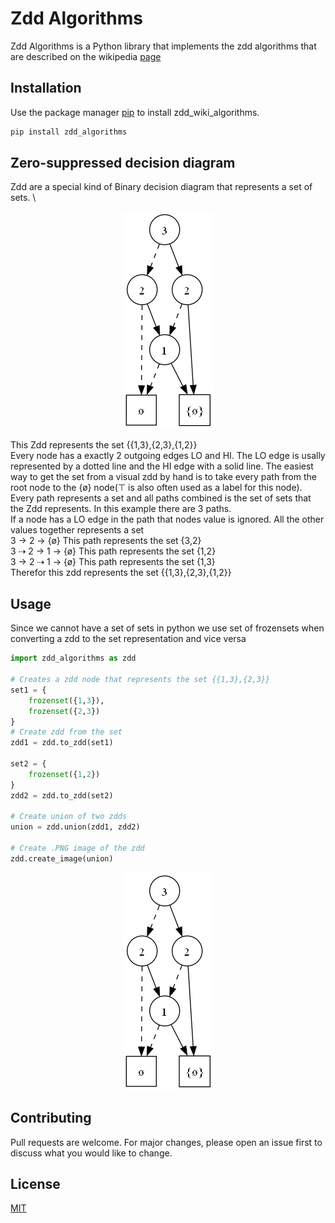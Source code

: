 # Zdd Algorithms

Zdd Algorithms is a Python library that implements the zdd algorithms that are described on the wikipedia [page](https://en.wikipedia.org/wiki/Zero-suppressed_decision_diagram)

## Installation

Use the package manager [pip](https://pip.pypa.io/en/stable/) to install zdd_wiki_algorithms.

```bash
pip install zdd_algorithms
```

## Zero-suppressed decision diagram

Zdd are a special kind of Binary decision diagram that represents a set of sets. \

<p align="center">
  <img src="https://github.com/Thilo-J/zdd_algorithms/blob/main/13_23_12.png" alt="zdd"/>
</p>

This Zdd represents the set {{1,3},{2,3},{1,2}} \
Every node has a exactly 2 outgoing edges LO and HI. The LO edge is usally represented by a dotted line and the HI edge with a solid line.
The easiest way to get the set from a visual zdd by hand is to take every path from the root node to the {ø} node(⊤ is also often used as a label for this node).\
Every path represents a set and all paths combined is the set of sets that the Zdd represents.
In this example there are 3 paths. \
If a node has a LO edge in the path that nodes value is ignored. All the other values together represents a set \
3 → 2 → {ø} This path represents the set {3,2} \
3 ⇢ 2 → 1 → {ø} This path represents the set {1,2} \
3 → 2 ⇢ 1 → {ø} This path represents the set {1,3} \
Therefor this zdd represents the set {{1,3},{2,3},{1,2}}

## Usage

Since we cannot have a set of sets in python we use set of frozensets when converting a zdd to the set representation and vice versa

```python
import zdd_algorithms as zdd

# Creates a zdd node that represents the set {{1,3},{2,3}}
set1 = {
    frozenset({1,3}),
    frozenset({2,3})
}
# Create zdd from the set
zdd1 = zdd.to_zdd(set1)

set2 = {
    frozenset({1,2})
}
zdd2 = zdd.to_zdd(set2)

# Create union of two zdds
union = zdd.union(zdd1, zdd2)

# Create .PNG image of the zdd
zdd.create_image(union)
```

<p align="center">
  <img src="https://github.com/Thilo-J/zdd_algorithms/blob/main/13_23_12.png" alt="zdd"/>
</p>

## Contributing

Pull requests are welcome. For major changes, please open an issue first
to discuss what you would like to change.

## License

[MIT](https://choosealicense.com/licenses/mit/)
